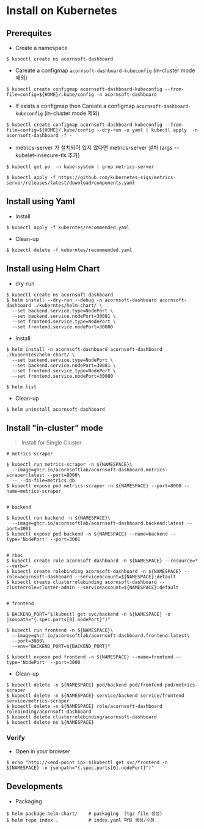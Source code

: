 # Install on Kubernetes

## Prerequites

* Create a namespace
```
$ kubectl create ns acornsoft-dashboard
```

* Careate a configmap `acornsoft-dashboard-kubeconfig`  (in-cluster mode 제외)

```
$ kubectl create configmap acornsoft-dashboard-kubeconfig --from-file=config=${HOME}/.kube/config -n acornsoft-dashboard
```

* If exists a configmap then Careate a configmap `acornsoft-dashboard-kubeconfig`  (in-cluster mode 제외)
```
$ kubectl create configmap acornsoft-dashboard-kubeconfig --from-file=config=${HOME}/.kube/config --dry-run -o yaml | kubectl apply  -n acornsoft-dashboard -f -
```

* metrics-server 가 설치되어 있지 않다면 metrics-server 설치 (args --kubelet-insecure-tls 추가)
```
$ kubectl get po  -n kube-system | grep metrics-server

$ kubectl apply -f https://github.com/kubernetes-sigs/metrics-server/releases/latest/download/components.yaml
```


## Install using Yaml

* Install
```
$ kubectl apply -f kuberntes/recommended.yaml
```

* Clean-up
```
$ kubectl delete -f kuberntes/recommended.yaml
```


## Install using Helm Chart

* dry-run

```
$ kubectl create ns acornsoft-dashboard
$ helm install --dry-run --debug -n acornsoft-dashboard acornsoft-dashboard ./kuberntes/helm-chart/ \
  --set backend.service.type=NodePort \
  --set backend.service.nodePort=30081 \
  --set frontend.service.type=NodePort \
  --set frontend.service.nodePort=30080
```

* Install

```
$ helm install -n acornsoft-dashboard acornsoft-dashboard ./kuberntes/helm-chart/ \
  --set backend.service.type=NodePort \
  --set backend.service.nodePort=30081 \
  --set frontend.service.type=NodePort \
  --set frontend.service.nodePort=30080

$ helm list
```

* Clean-up
```
$ helm uninstall acornsoft-dashboard
```


## Install "in-cluster" mode
> Install for Single Cluster

```
# metrics-scraper

$ kubectl run metrics-scraper -n ${NAMESPACE}\
  --image=ghcr.io/acornsoftlab/acornsoft-dashboard.metrics-scraper:latest --port=8000\
  -- --db-file=metrics.db
$ kubectl expose pod metrics-scraper -n ${NAMESPACE} --port=8000 --name=metrics-scraper


# backend

$ kubectl run backend -n ${NAMESPACE}\
  --image=ghcr.io/acornsoftlab/acornsoft-dashboard.backend:latest --port=3001
$ kubectl expose pod backend -n ${NAMESPACE} --name=backend --type='NodePort' --port=3001


# rbac
$ kubectl create role acornsoft-dashboard -n ${NAMESPACE} --resource=* --verb=*
$ kubectl create rolebinding acornsoft-dashboard -n ${NAMESPACE} --role=acornsoft-dashboard --serviceaccount=${NAMESPACE}:default
$ kubectl create clusterrolebinding acornsoft-dashboard --clusterrole=cluster-admin --serviceaccount=${NAMESPACE}:default


# frontend

$ BACKEND_PORT="$(kubectl get svc/backend -n ${NAMESPACE} -o jsonpath="{.spec.ports[0].nodePort}")"

$ kubectl run frontend -n ${NAMESPACE}\
  --image=ghcr.io/acornsoftlab/acornsoft-dashboard.frontend:latest\
  --port=3000\
  --env="BACKEND_PORT=${BACKEND_PORT}"

$ kubectl expose pod frontend -n ${NAMESPACE} --name=frontend --type='NodePort' --port=3000

```

* Clean-up

```
$ kubectl delete -n ${NAMESPACE} pod/backend pod/frontend pod/metrics-scraper
$ kubectl delete -n ${NAMESPACE} service/backend service/frontend service/metrics-scraper
$ kubectl delete -n ${NAMESPACE} role/acornsoft-dashboard rolebinding/acornsoft-dashboard
$ kubectl delete clusterrolebinding/acornsoft-dashboard
$ kubectl delete ns ${NAMESPACE}
```


### Verify

* Open in your browser

```
$ echo "http://<end-point ip>:$(kubectl get svc/frontend -n ${NAMESPACE} -o jsonpath="{.spec.ports[0].nodePort}")"
```


## Developments

* Packaging

```
$ helm package helm-chart/    # packaging  (tgz file 생성)
$ helm repo index .           # index.yaml 파일 생성/수정
```

